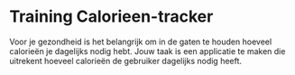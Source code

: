 # Training Calorieen-tracker

Voor je gezondheid is het belangrijk om in de gaten te houden hoeveel calorieën je dagelijks nodig hebt. Jouw taak is een applicatie te maken die uitrekent hoeveel calorieën de gebruiker dagelijks nodig heeft.


